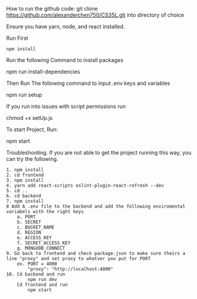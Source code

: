 How to run the github code:
git clone https://github.com/alexanderchen750/CS35L.git
 into directory of choice

 Ensure you have yarn, node, and react installed.

Run First

    npm install

Run the following Command to install packages 

  npm run install-dependencies

Then Run The following command to input .env keys and variables

  npm run setup

If you run into issues with script permissions run

  chmod +x setUp.js

To start Project, Run:

  npm start
 

Troubleshooting. If you are not able to get the project running this way, you can try the following.

    1. npm install
    2. cd frontend
    3. npm install
    4. yarn add react-scripts eslint-plugin-react-refresh --dev
    5. cd ..
    6. cd backend
    7. npm install
    8 Add A .env file to the backend and add the following enviromental variabels with the right keys
        a. PORT
        b. SECRET
        c. BUCKET_NAME
        d. REGION
        e. ACCESS_KEY
        f. SECRET_ACCESS_KEY
        g. MONGODB_CONNECT
    9. Go back to frontend and check package.json to make sure theirs a line "proxy" and set proxy to whatver you put for PORT
        ex. PORT = 4000
            "proxy": "http://localhost:4000"
    10. Cd backend and run
            npm run dev
        Cd frontend and run
            npm start

 